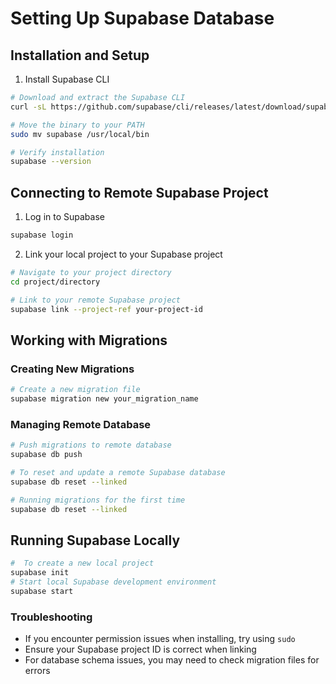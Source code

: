 # Setting Up Supabase Database

## Installation and Setup

1. Install Supabase CLI
```bash
# Download and extract the Supabase CLI
curl -sL https://github.com/supabase/cli/releases/latest/download/supabase_linux_amd64.tar.gz | tar -xz

# Move the binary to your PATH
sudo mv supabase /usr/local/bin

# Verify installation
supabase --version
```

## Connecting to Remote Supabase Project

1. Log in to Supabase
```bash
supabase login
```

2. Link your local project to your Supabase project
```bash
# Navigate to your project directory
cd project/directory

# Link to your remote Supabase project
supabase link --project-ref your-project-id
```

## Working with Migrations

### Creating New Migrations
```bash
# Create a new migration file
supabase migration new your_migration_name
```

### Managing Remote Database

```bash
# Push migrations to remote database
supabase db push

# To reset and update a remote Supabase database
supabase db reset --linked

# Running migrations for the first time
supabase db reset --linked
```

## Running Supabase Locally

```bash
#  To create a new local project
supabase init
# Start local Supabase development environment
supabase start
```

### Troubleshooting

- If you encounter permission issues when installing, try using `sudo`
- Ensure your Supabase project ID is correct when linking
- For database schema issues, you may need to check migration files for errors
